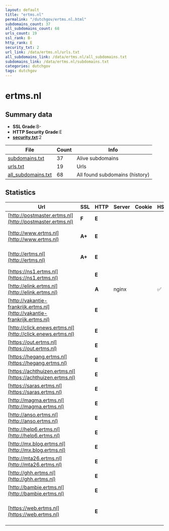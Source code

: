 ```yaml
---
layout: default
title: "ertms.nl"
permalink: "/dutchgov/ertms.nl.html"
subdomains_count: 37
all_subdomains_count: 68
urls_count: 19
ssl_rank: B-
http_rank: E
security_txt: 2
url_link: /data/ertms.nl/urls.txt
all_subdomains_link: /data/ertms.nl/all_subdomains.txt
subdomains_link: /data/ertms.nl/subdomains.txt
categories: dutchgov
tags: dutchgov
---
```



# ertms.nl
## Summary data


 - **SSL Grade**:B-
 - **HTTP Security Grade**:E
 - **[security.txt](https://www.digitaleoverheid.nl/nieuws/standaard-security-txt-nu-verplicht-voor-overheid/)**:2


| File       | Count | Info |
|------------|-------|------|
|[subdomains.txt](/DutchGovScope/data/ertms.nl/subdomains.txt)|37|Alive subdomains|
|[urls.txt](/DutchGovScope/data/ertms.nl/urls.txt)|19|Urls|
|[all_subdomains.txt](/DutchGovScope/data/ertms.nl/all_subdomains.txt)|68|All found subdomains (history)|


## Statistics


| Url | SSL | HTTP | Server | Cookie | HSTS | CORS | CTO | CSP | XFO | XXP | RP |FP| Tech |Title |
|--------|-------|-------|------|------|------|------|------|------|------|------|------|------|------|------|
|[http://postmaster.ertms.nl](http://postmaster.ertms.nl)| **F**| **E**|| | | | | | | | :white_check_mark: | |||
|[http://www.ertms.nl](http://www.ertms.nl)| **A+**| **E**|| | | | | | | | :white_check_mark: | |HSTS Microsoft ASP.NET||
|[http://ertms.nl](http://ertms.nl)| **A+**| **E**|| | | | | | | | :white_check_mark: | |HSTS Microsoft ASP.NET||
|[https://ns1.ertms.nl](https://ns1.ertms.nl)| | **E**|| | | | | | | | :white_check_mark: | ||Object moved|
|[http://elink.ertms.nl](http://elink.ertms.nl)| | **A**|nginx| |:white_check_mark: | | | | :white_check_mark: | :white_check_mark: | :white_check_mark: | |HSTS Nginx||
|[http://vakantie-frankrijk.ertms.nl](http://vakantie-frankrijk.ertms.nl)| | **E**|| | | | | | | | :white_check_mark: | |||
|[http://click.enews.ertms.nl](http://click.enews.ertms.nl)| | **E**|| | | | | | | | :white_check_mark: | |||
|[https://out.ertms.nl](https://out.ertms.nl)| | **E**|| | | | | | | | :white_check_mark: | ||Object moved|
|[https://hegang.ertms.nl](https://hegang.ertms.nl)| | **E**|| | | | | | | | :white_check_mark: | ||Object moved|
|[https://achthuizen.ertms.nl](https://achthuizen.ertms.nl)| | **E**|| | | | | | | | :white_check_mark: | ||Object moved|
|[https://saras.ertms.nl](https://saras.ertms.nl)| | **E**|| | | | | | | | :white_check_mark: | ||Object moved|
|[http://magma.ertms.nl](http://magma.ertms.nl)| | **E**|| | | | | | | | :white_check_mark: | |||
|[http://anso.ertms.nl](http://anso.ertms.nl)| | **E**|| | | | | | | | :white_check_mark: | |||
|[http://help6.ertms.nl](http://help6.ertms.nl)| | **E**|| | | | | | | | :white_check_mark: | |||
|[http://mx.blog.ertms.nl](http://mx.blog.ertms.nl)| | **E**|| | | | | | | | :white_check_mark: | |||
|[http://mta26.ertms.nl](http://mta26.ertms.nl)| | **E**|| | | | | | | | :white_check_mark: | |||
|[http://ghh.ertms.nl](http://ghh.ertms.nl)| | **E**|| | | | | | | | :white_check_mark: | |||
|[http://bambie.ertms.nl](http://bambie.ertms.nl)| | **E**|| | | | | | | | :white_check_mark: | |||
|[https://web.ertms.nl](https://web.ertms.nl)| | **E**|| | | | | | | | :white_check_mark: | |Azure Azure Front Door|Page not found|

